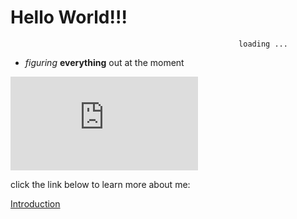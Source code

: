 # **Hello World!!!**

                                                       loading ...


* *figuring* **everything** out at the moment
  
![Photo](https://ryanmartinez1.github.io/cse15l-lab-reports/.idea/lab-report-1-week-0.md)
  
  click the link below to learn more about me:

[Introduction](https://ryanmartinez1.github.io/cse15l-lab-reports/intro.html)
